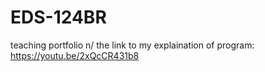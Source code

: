 # EDS-124BR
teaching portfolio n/
the link to my explaination of program: https://youtu.be/2xQcCR431b8

